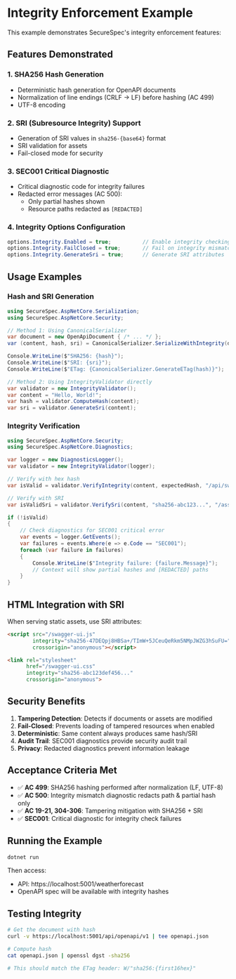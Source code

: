 # Integrity Enforcement Example

This example demonstrates SecureSpec's integrity enforcement features:

## Features Demonstrated

### 1. SHA256 Hash Generation
- Deterministic hash generation for OpenAPI documents
- Normalization of line endings (CRLF → LF) before hashing (AC 499)
- UTF-8 encoding

### 2. SRI (Subresource Integrity) Support
- Generation of SRI values in `sha256-{base64}` format
- SRI validation for assets
- Fail-closed mode for security

### 3. SEC001 Critical Diagnostic
- Critical diagnostic code for integrity failures
- Redacted error messages (AC 500):
  - Only partial hashes shown
  - Resource paths redacted as `[REDACTED]`

### 4. Integrity Options Configuration

```csharp
options.Integrity.Enabled = true;          // Enable integrity checking
options.Integrity.FailClosed = true;       // Fail on integrity mismatch
options.Integrity.GenerateSri = true;      // Generate SRI attributes
```

## Usage Examples

### Hash and SRI Generation

```csharp
using SecureSpec.AspNetCore.Serialization;
using SecureSpec.AspNetCore.Security;

// Method 1: Using CanonicalSerializer
var document = new OpenApiDocument { /* ... */ };
var (content, hash, sri) = CanonicalSerializer.SerializeWithIntegrity(document);

Console.WriteLine($"SHA256: {hash}");
Console.WriteLine($"SRI: {sri}");
Console.WriteLine($"ETag: {CanonicalSerializer.GenerateETag(hash)}");

// Method 2: Using IntegrityValidator directly
var validator = new IntegrityValidator();
var content = "Hello, World!";
var hash = validator.ComputeHash(content);
var sri = validator.GenerateSri(content);
```

### Integrity Verification

```csharp
using SecureSpec.AspNetCore.Security;
using SecureSpec.AspNetCore.Diagnostics;

var logger = new DiagnosticsLogger();
var validator = new IntegrityValidator(logger);

// Verify with hex hash
var isValid = validator.VerifyIntegrity(content, expectedHash, "/api/swagger/v1");

// Verify with SRI
var isValidSri = validator.VerifySri(content, "sha256-abc123...", "/assets/script.js");

if (!isValid)
{
    // Check diagnostics for SEC001 critical error
    var events = logger.GetEvents();
    var failures = events.Where(e => e.Code == "SEC001");
    foreach (var failure in failures)
    {
        Console.WriteLine($"Integrity failure: {failure.Message}");
        // Context will show partial hashes and [REDACTED] paths
    }
}
```

## HTML Integration with SRI

When serving static assets, use SRI attributes:

```html
<script src="/swagger-ui.js" 
        integrity="sha256-47DEQpj8HBSa+/TImW+5JCeuQeRkm5NMpJWZG3hSuFU="
        crossorigin="anonymous"></script>

<link rel="stylesheet" 
      href="/swagger-ui.css"
      integrity="sha256-abc123def456..."
      crossorigin="anonymous">
```

## Security Benefits

1. **Tampering Detection**: Detects if documents or assets are modified
2. **Fail-Closed**: Prevents loading of tampered resources when enabled
3. **Deterministic**: Same content always produces same hash/SRI
4. **Audit Trail**: SEC001 diagnostics provide security audit trail
5. **Privacy**: Redacted diagnostics prevent information leakage

## Acceptance Criteria Met

- ✅ **AC 499**: SHA256 hashing performed after normalization (LF, UTF-8)
- ✅ **AC 500**: Integrity mismatch diagnostic redacts path & partial hash only
- ✅ **AC 19-21, 304-306**: Tampering mitigation with SHA256 + SRI
- ✅ **SEC001**: Critical diagnostic for integrity check failures

## Running the Example

```bash
dotnet run
```

Then access:
- API: https://localhost:5001/weatherforecast
- OpenAPI spec will be available with integrity hashes

## Testing Integrity

```bash
# Get the document with hash
curl -v https://localhost:5001/api/openapi/v1 | tee openapi.json

# Compute hash
cat openapi.json | openssl dgst -sha256

# This should match the ETag header: W/"sha256:{first16hex}"
```
